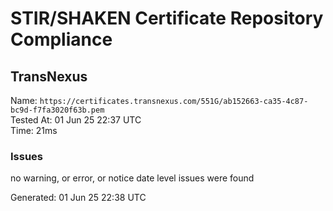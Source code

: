# STIR/SHAKEN Certificate Repository Compliance

## TransNexus

Name: `https://certificates.transnexus.com/551G/ab152663-ca35-4c87-bc9d-f7fa3020f63b.pem`\
Tested At: 01 Jun 25 22:37 UTC\
Time: 21ms

### Issues

no warning, or error, or notice date level issues were found

Generated: 01 Jun 25 22:38 UTC